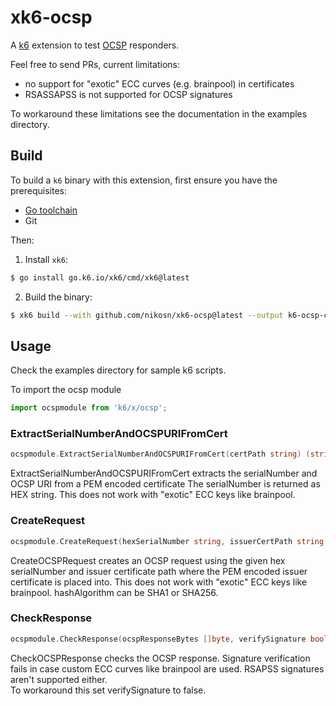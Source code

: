 # xk6-ocsp
A [k6](https://k6.io) extension to test [OCSP](https://datatracker.ietf.org/doc/html/rfc6960) responders.

Feel free to send PRs, current limitations:
- no support for "exotic" ECC curves (e.g. brainpool) in certificates
- RSASSAPSS is not supported for OCSP signatures

To workaround these limitations see the documentation in the examples directory.

## Build

To build a `k6` binary with this extension, first ensure you have the prerequisites:

- [Go toolchain](https://go101.org/article/go-toolchain.html)
- Git

Then:

1. Install `xk6`:
  ```bash
  $ go install go.k6.io/xk6/cmd/xk6@latest
  ```

2. Build the binary:
  ```bash
  $ xk6 build --with github.com/nikosn/xk6-ocsp@latest --output k6-ocsp-check
  ```

## Usage
Check the examples directory for sample k6 scripts.

To import the ocsp module
```JavaScript
import ocspmodule from 'k6/x/ocsp';
```

### ExtractSerialNumberAndOCSPURIFromCert
```go
ocspmodule.ExtractSerialNumberAndOCSPURIFromCert(certPath string) (string, string, error)
```
ExtractSerialNumberAndOCSPURIFromCert extracts the serialNumber and OCSP URI from a PEM encoded certificate
The serialNumber is returned as HEX string. This does not work with "exotic" ECC keys like brainpool.

### CreateRequest
```go
ocspmodule.CreateRequest(hexSerialNumber string, issuerCertPath string, hashAlgorithm string) ([]byte, string, error)
```
CreateOCSPRequest creates an OCSP request using the given hex serialNumber and issuer certificate path where the PEM encoded issuer certificate is placed into.
This does not work with "exotic" ECC keys like brainpool. hashAlgorithm can be SHA1 or SHA256.

### CheckResponse
```go
ocspmodule.CheckResponse(ocspResponseBytes []byte, verifySignature bool) (string, error)
```
CheckOCSPResponse checks the OCSP response. Signature verification fails in case custom ECC curves like brainpool are used. RSAPSS signatures aren't supported either.  
To workaround this set verifySignature to false.
